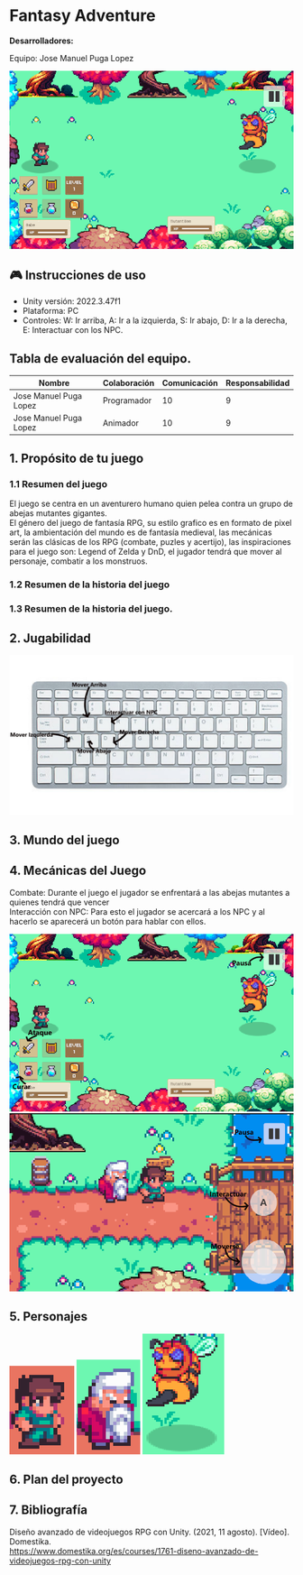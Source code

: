# Fantasy Adventure

**Desarrolladores:**

Equipo: Jose Manuel Puga Lopez 


[Añade una imagen de tu juego.]: #
![](JuegoCaptura.png)

## 🎮 Instrucciones de uso
- Unity versión: 2022.3.47f1
- Plataforma: PC
- Controles: W: Ir arriba, A: Ir a la izquierda, S: Ir abajo, D: Ir a la derecha, E: Interactuar con los NPC.


## Tabla de evaluación del equipo.

| Nombre | Colaboración | Comunicación | Responsabilidad
| ----------- | ----------- | ----------- | ----------- |
| Jose Manuel Puga Lopez | Programador | 10 | 9 |
| Jose Manuel Puga Lopez | Animador |  10 | 9 |

## 1. Propósito de tu juego

### 1.1 Resumen del juego

El juego se centra en un aventurero humano quien pelea contra un grupo de abejas mutantes gigantes.<br>
El género del juego de fantasía RPG, su estilo grafico es en formato de pixel art, la ambientación del mundo es de fantasía medieval, las mecánicas serán las clásicas de los RPG (combate, puzles y acertijo), las inspiraciones para el juego son: Legend of Zelda y DnD, el jugador tendrá que mover al personaje, combatir a los monstruos.

### 1.2 Resumen de la historia del juego

[Entre 80 y 100 palabras, manteniendo un enfoque claro en los puntos mencionados.]: # 

### 1.3 Resumen de la historia del juego.

[Incluyan entre 6 y 10 puntos en la lista.]: # 

## 2. Jugabilidad

[Escribe un resumen de mínimo 150 palabras. Incluye al menos una imagen para ilustrar los controles.]: # 
![](teclado.jpg)

## 3. Mundo del juego

[Es importante que su proyecto abarque al menos 4 hojas.]: # 

## 4. Mecánicas del Juego

[Incluye ejemplos claros o diagramas.]: # 
Combate: Durante el juego el jugador se enfrentará a las abejas mutantes a quienes tendrá que vencer <br>
Interacción con NPC:  Para esto el jugador se acercará a los NPC y al hacerlo se aparecerá un botón para hablar con ellos. <br>

![](JuegoMecanicas1.png)
![](JuegoMecanicas2.png)

## 5. Personajes

[Es importante que incluyan al menos dos personajes principales completamente diseñados.]: # 
![](Gabe.png)
![](Anciano.png)
![](Abeja.png)

## 6. Plan del proyecto

[El plan debe incluir un diagrama de Gantt con el cronograma de desarrollo, ten en cuenta las fechas.]: # 

## 7. Bibliografía

[Cada fuente debe ser citada de manera correcta, siguiendo el formato APA.]: # 
Diseño avanzado de videojuegos RPG con Unity. (2021, 11 agosto). [Vídeo]. Domestika. <br>
https://www.domestika.org/es/courses/1761-diseno-avanzado-de-videojuegos-rpg-con-unity
